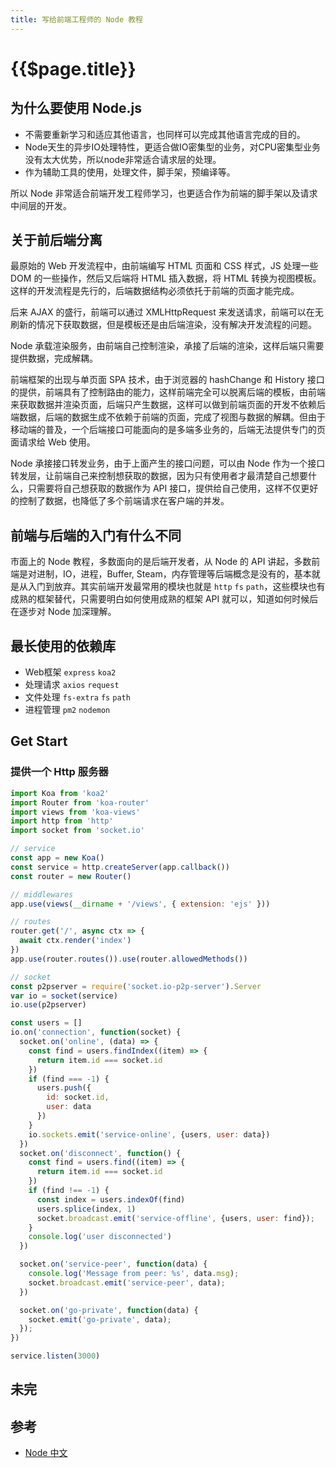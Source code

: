 ```yaml
---
title: 写给前端工程师的 Node 教程
---
```


# {{$page.title}}

## 为什么要使用 Node.js

+ 不需要重新学习和适应其他语言，也同样可以完成其他语言完成的目的。
+ Node天生的异步IO处理特性，更适合做IO密集型的业务，对CPU密集型业务没有太大优势，所以node非常适合请求层的处理。
+ 作为辅助工具的使用，处理文件，脚手架，预编译等。

所以 Node 非常适合前端开发工程师学习，也更适合作为前端的脚手架以及请求中间层的开发。

## 关于前后端分离

最原始的 Web 开发流程中，由前端编写 HTML 页面和 CSS 样式，JS 处理一些 DOM 的一些操作，然后又后端将 HTML 插入数据，将 HTML 转换为视图模板。这样的开发流程是先行的，后端数据结构必须依托于前端的页面才能完成。

后来 AJAX 的盛行，前端可以通过 XMLHttpRequest 来发送请求，前端可以在无刷新的情况下获取数据，但是模板还是由后端渲染，没有解决开发流程的问题。

Node 承载渲染服务，由前端自己控制渲染，承接了后端的渲染，这样后端只需要提供数据，完成解耦。

前端框架的出现与单页面 SPA 技术，由于浏览器的 hashChange 和 History 接口的提供，前端具有了控制路由的能力，这样前端完全可以脱离后端的模板，由前端来获取数据并渲染页面，后端只产生数据，这样可以做到前端页面的开发不依赖后端数据，后端的数据生成不依赖于前端的页面，完成了视图与数据的解耦。但由于移动端的普及，一个后端接口可能面向的是多端多业务的，后端无法提供专门的页面请求给 Web 使用。

Node 承接接口转发业务，由于上面产生的接口问题，可以由 Node 作为一个接口转发层，让前端自己来控制想获取的数据，因为只有使用者才最清楚自己想要什么，只需要将自己想获取的数据作为 API 接口，提供给自己使用，这样不仅更好的控制了数据，也降低了多个前端请求在客户端的并发。

## 前端与后端的入门有什么不同

市面上的 Node 教程，多数面向的是后端开发者，从 Node 的 API 讲起，多数前端是对进制，IO，进程，Buffer, Steam，内存管理等后端概念是没有的，基本就是从入门到放弃。其实前端开发最常用的模块也就是 `http` `fs` `path`，这些模块也有成熟的框架替代，只需要明白如何使用成熟的框架 API 就可以，知道如何时候后在逐步对 Node 加深理解。

## 最长使用的依赖库

+ Web框架 `express` `koa2`
+ 处理请求 `axios` `request`
+ 文件处理 `fs-extra` `fs` `path`
+ 进程管理 `pm2` `nodemon`

## Get Start

### 提供一个 Http 服务器

```js 
import Koa from 'koa2'
import Router from 'koa-router'
import views from 'koa-views'
import http from 'http'
import socket from 'socket.io'

// service
const app = new Koa()
const service = http.createServer(app.callback())
const router = new Router()

// middlewares
app.use(views(__dirname + '/views', { extension: 'ejs' }))

// routes
router.get('/', async ctx => {
  await ctx.render('index')
})
app.use(router.routes()).use(router.allowedMethods())

// socket
const p2pserver = require('socket.io-p2p-server').Server
var io = socket(service)
io.use(p2pserver)

const users = []
io.on('connection', function(socket) {
  socket.on('online', (data) => {
    const find = users.findIndex((item) => {
      return item.id === socket.id
    })
    if (find === -1) {
      users.push({
        id: socket.id,
        user: data
      })
    }
    io.sockets.emit('service-online', {users, user: data})
  })
  socket.on('disconnect', function() {
    const find = users.find((item) => {
      return item.id === socket.id
    })
    if (find !== -1) {
      const index = users.indexOf(find)
      users.splice(index, 1)
      socket.broadcast.emit('service-offline', {users, user: find});
    }
    console.log('user disconnected')
  })

  socket.on('service-peer', function(data) {
    console.log('Message from peer: %s', data.msg);
    socket.broadcast.emit('service-peer', data);
  })

  socket.on('go-private', function(data) {
    socket.emit('go-private', data);
  });
})

service.listen(3000)
```

## 未完

## 参考

+ [Node 中文](http://nodejs.cn/api/path.html#path_path_extname_path)
